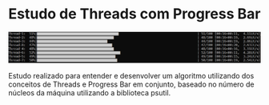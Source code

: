 # Estudo de Threads com Progress Bar

![Demonstração do algoritmo](demo.png)

Estudo realizado para entender e desenvolver um algoritmo utilizando dos conceitos de Threads e Progress Bar em conjunto,
baseado no número de núcleos da máquina utilizando a biblioteca psutil.

